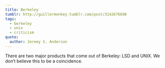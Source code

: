 ```yaml
---
title: Berkeley
tumblr: http://guillermonkey.tumblr.com/post/3142676698
tags:
  - berkeley
  - unix
  - criticism
quote:
  author: Jeremy S. Anderson
---
```


There are two major products that come out of Berkeley: LSD and UNIX. We don’t believe this to be a coincidence.
